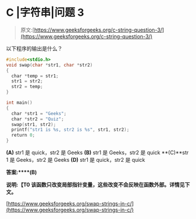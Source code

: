 # C |字符串|问题 3

> 原文:[https://www.geeksforgeeks.org/c-string-question-3/](https://www.geeksforgeeks.org/c-string-question-3/)

以下程序的输出是什么？

```cpp
#include<stdio.h>
void swap(char *str1, char *str2)
{
  char *temp = str1;
  str1 = str2;
  str2 = temp;
}  

int main()
{
  char *str1 = "Geeks";
  char *str2 = "Quiz";
  swap(str1, str2);
  printf("str1 is %s, str2 is %s", str1, str2);
  return 0;
}
```

**(A)** str1 是 quick，str2 是 Geeks
**(B)** str1 是 Geeks，str2 是 quick
**(C)**str 1 是 Geeks，str2 是 Geeks
**(D)** str1 是 quick，str2 是 quick

**答案:****(B)**

**说明:【T0 该函数只改变局部指针变量，这些改变不会反映在函数外部。详情见下文。**

[https://www.geeksforgeeks.org/swap-strings-in-c/](https://www.geeksforgeeks.org/swap-strings-in-c/)